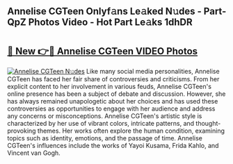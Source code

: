 ## Annelise CGTeen Onlyf𝚊ns Le𝚊ked N𝚞des - Part-QpZ Photos Video - Hot Part Le𝚊ks 1dhDR

# <h2><a href="http://ac12234.deff.icu/?id=Annelise+CGTeen">🔗 New 👉🔴 Annelise CGTeen VIDEO Photos</a></h2>

[![Annelise CGTeen N𝚞des](https://i.imgur.com/rIISA9y.gif)](http://ac12234.deff.icu/?id=Annelise+CGTeen)
Like many social media personalities, Annelise CGTeen has faced her fair share of controversies and criticisms. From her explicit content to her involvement in various feuds, Annelise CGTeen's online presence has been a subject of debate and discussion. However, she has always remained unapologetic about her choices and has used these controversies as opportunities to engage with her audience and address any concerns or misconceptions. Annelise CGTeen's artistic style is characterized by her use of vibrant colors, intricate patterns, and thought-provoking themes. Her works often explore the human condition, examining topics such as identity, emotions, and the passage of time. Annelise CGTeen's influences include the works of Yayoi Kusama, Frida Kahlo, and Vincent van Gogh.
